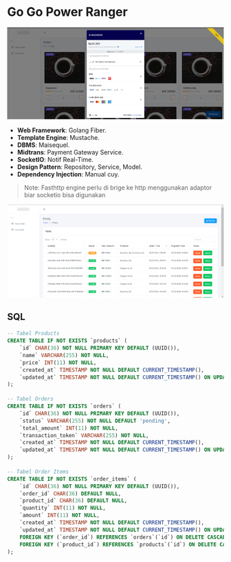 # Go Go Power Ranger

![1735639829899](image/README/1735639829899.png)

- **Web Framework**: Golang Fiber.
- **Template Engine**: Mustache.
- **DBMS**: Maisequel.
- **Midtrans**: Payment Gateway Service.
- **SocketIO**: Notif Real-Time.
- **Design Pattern**: Repository, Service, Model.
- **Dependency Injection**: Manual cuy.

> Note: Fasthttp engine perlu di brige ke http menggunakan adaptor biar socketio bisa digunakan

![1735639872388](image/README/1735639872388.png)

## SQL

```sql
-- Tabel Products
CREATE TABLE IF NOT EXISTS `products` (
    `id` CHAR(36) NOT NULL PRIMARY KEY DEFAULT (UUID()),
    `name` VARCHAR(255) NOT NULL,
    `price` INT(11) NOT NULL,
    `created_at` TIMESTAMP NOT NULL DEFAULT CURRENT_TIMESTAMP(),
    `updated_at` TIMESTAMP NOT NULL DEFAULT CURRENT_TIMESTAMP() ON UPDATE CURRENT_TIMESTAMP()
);

-- Tabel Orders
CREATE TABLE IF NOT EXISTS `orders` (
    `id` CHAR(36) NOT NULL PRIMARY KEY DEFAULT (UUID()),
    `status` VARCHAR(255) NOT NULL DEFAULT 'pending',
    `total_amount` INT(11) NOT NULL,
    `transaction_token` VARCHAR(255) NOT NULL,
    `created_at` TIMESTAMP NOT NULL DEFAULT CURRENT_TIMESTAMP(),
    `updated_at` TIMESTAMP NOT NULL DEFAULT CURRENT_TIMESTAMP() ON UPDATE CURRENT_TIMESTAMP()
);

-- Tabel Order Items
CREATE TABLE IF NOT EXISTS `order_items` (
    `id` CHAR(36) NOT NULL PRIMARY KEY DEFAULT (UUID()),
    `order_id` CHAR(36) DEFAULT NULL,
    `product_id` CHAR(36) DEFAULT NULL,
    `quantity` INT(11) NOT NULL,
    `amount` INT(11) NOT NULL,
    `created_at` TIMESTAMP NOT NULL DEFAULT CURRENT_TIMESTAMP(),
    `updated_at` TIMESTAMP NOT NULL DEFAULT CURRENT_TIMESTAMP() ON UPDATE CURRENT_TIMESTAMP(),
    FOREIGN KEY (`order_id`) REFERENCES `orders`(`id`) ON DELETE CASCADE,
    FOREIGN KEY (`product_id`) REFERENCES `products`(`id`) ON DELETE CASCADE
);

```
